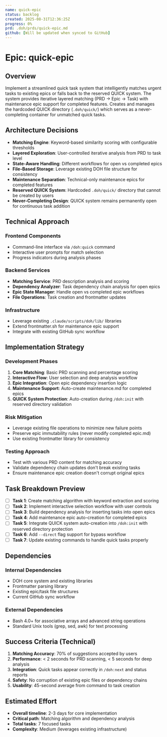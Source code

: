 ```yaml
---
name: quick-epic
status: backlog
created: 2025-08-31T12:36:25Z
progress: 0%
prd: .doh/prds/quick-epic.md
github: [Will be updated when synced to GitHub]
---
```


# Epic: quick-epic

## Overview

Implement a streamlined quick task system that intelligently matches urgent tasks to existing epics or falls back to the reserved QUICK system. The system provides iterative layered matching (PRD → Epic → Task) with maintenance epic support for completed features. Creates and manages the hardcoded QUICK directory (`.doh/quick/`) which serves as a never-completing container for unmatched quick tasks.

## Architecture Decisions

- **Matching Engine**: Keyword-based similarity scoring with configurable thresholds
- **Layered Exploration**: User-controlled iterative analysis from PRD to task level
- **State-Aware Handling**: Different workflows for open vs completed epics
- **File-Based Storage**: Leverage existing DOH file structure for consistency
- **Maintenance Separation**: Technical-only maintenance epics for completed features
- **Reserved QUICK System**: Hardcoded `.doh/quick/` directory that cannot be created by users  
- **Never-Completing Design**: QUICK system remains permanently open for continuous task addition

## Technical Approach

### Frontend Components
- Command-line interface via `/doh:quick` command
- Interactive user prompts for match selection
- Progress indicators during analysis phases

### Backend Services
- **Matching Service**: PRD description analysis and scoring
- **Dependency Analyzer**: Task dependency chain analysis for open epics
- **Epic State Manager**: Handle open vs completed epic workflows
- **File Operations**: Task creation and frontmatter updates

### Infrastructure
- Leverage existing `.claude/scripts/doh/lib/` libraries
- Extend frontmatter.sh for maintenance epic support
- Integrate with existing GitHub sync workflow

## Implementation Strategy

### Development Phases
1. **Core Matching**: Basic PRD scanning and percentage scoring
2. **Interactive Flow**: User selection and deep analysis workflow
3. **Epic Integration**: Open epic dependency insertion logic
4. **Maintenance Support**: Auto-create maintenance.md for completed epics
5. **QUICK System Protection**: Auto-creation during `/doh:init` with reserved directory validation

### Risk Mitigation
- Leverage existing file operations to minimize new failure points
- Preserve epic immutability rules (never modify completed epic.md)
- Use existing frontmatter library for consistency

### Testing Approach
- Test with various PRD content for matching accuracy
- Validate dependency chain updates don't break existing tasks
- Ensure maintenance epic creation doesn't corrupt original epics

## Task Breakdown Preview

- [ ] **Task 1**: Create matching algorithm with keyword extraction and scoring
- [ ] **Task 2**: Implement interactive selection workflow with user controls
- [ ] **Task 3**: Build dependency analysis for inserting tasks into open epics
- [ ] **Task 4**: Add maintenance epic auto-creation for completed epics
- [ ] **Task 5**: Integrate QUICK system auto-creation into `/doh:init` with reserved directory protection
- [ ] **Task 6**: Add `--direct` flag support for bypass workflow
- [ ] **Task 7**: Update existing commands to handle quick tasks properly

## Dependencies

### Internal Dependencies
- DOH core system and existing libraries
- Frontmatter parsing library
- Existing epic/task file structures
- Current GitHub sync workflow

### External Dependencies
- Bash 4.0+ for associative arrays and advanced string operations
- Standard Unix tools (grep, sed, awk) for text processing

## Success Criteria (Technical)

1. **Matching Accuracy**: 70% of suggestions accepted by users
2. **Performance**: < 2 seconds for PRD scanning, < 5 seconds for deep analysis
3. **Integration**: Quick tasks appear correctly in `/doh:next` and status reports
4. **Safety**: No corruption of existing epic files or dependency chains
5. **Usability**: 45-second average from command to task creation

## Estimated Effort

- **Overall timeline**: 2-3 days for core implementation
- **Critical path**: Matching algorithm and dependency analysis
- **Total tasks**: 7 focused tasks
- **Complexity**: Medium (leverages existing infrastructure)